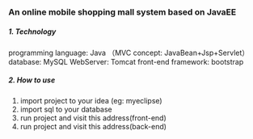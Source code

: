 ### An online mobile shopping mall system based on JavaEE

##### 1. Technology

programming language: Java （MVC concept: JavaBean+Jsp+Servlet）
database: MySQL
WebServer: Tomcat
front-end framework: bootstrap

##### 2. How to use
1) import project to your idea (eg: myeclipse)
2) import sql to your database
3) run project and visit this address(front-end)
4) run project and visit this address(back-end)